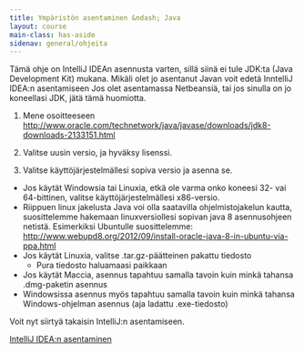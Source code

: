 ```yaml
---
title: Ympäristön asentaminen &ndash; Java
layout: course
main-class: has-aside
sidenav: general/ohjeita
---
```


Tämä ohje on IntelliJ IDEAn asennusta varten, sillä siinä ei tule JDK:ta (Java Development Kit) mukana.
Mikäli olet jo asentanut Javan voit edetä InntelliJ IDEA:n asentamiseen
Jos olet asentamassa Netbeansiä, tai jos sinulla on jo koneellasi JDK, jätä tämä huomiotta.

1. Mene osoitteeseen <http://www.oracle.com/technetwork/java/javase/downloads/jdk8-downloads-2133151.html>

2. Valitse uusin versio, ja hyväksy lisenssi.

3. Valitse käyttöjärjestelmällesi sopiva versio ja asenna se.

- Jos käytät Windowsia tai Linuxia, etkä ole varma onko koneesi 32- vai 64-bittinen, valitse
käyttöjärjestelmällesi x86-versio.
- Riippuen linux jakelusta Java voi olla saatavilla ohjelmistojakelun kautta, suosittelemme hakemaan linuxversiollesi sopivan java 8 asennusohjeen netistä. Esimerkiksi Ubuntulle suosittelemme: http://www.webupd8.org/2012/09/install-oracle-java-8-in-ubuntu-via-ppa.html
- Jos käytät Linuxia, valitse .tar.gz-päätteinen pakattu tiedosto
  - Pura tiedosto haluamaasi paikkaan
- Jos käytät Maccia, asennus tapahtuu samalla tavoin kuin minkä tahansa .dmg-paketin asennus
- Windowsissa asennus myös tapahtuu samalla tavoin kuin minkä tahansa Windows-ohjelman asennus (aja ladattu .exe-tiedosto)

Voit nyt siirtyä takaisin IntelliJ:n asentamiseen.

<div class="actions">
    <a class="action" href="/courses/general/ohjelmointi/asentaminen/intellij/">IntelliJ IDEA:n asentaminen</a>
</div>
